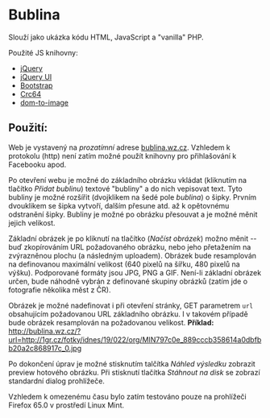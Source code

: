 # Bublina

Slouží jako ukázka kódu HTML, JavaScript a "vanilla" PHP.

Použité JS knihovny:
- [jQuery](http://jquery.com/)
- [jQuery UI](http://jqueryui.com/)
- [Bootstrap](https://getbootstrap.com/docs/3.4/)
- [Crc64](https://gist.github.com/elad-yosifon/f8667d0be3f0554e72779197d72fe5ef)
- [dom-to-image](https://github.com/tsayen/dom-to-image)

## Použití:
Web je vystavený na _prozatímní_ adrese [bublina.wz.cz](http://bublina.wz.cz/). Vzhledem k protokolu (http) není zatím možné použít knihovny pro přihlašování k Facebooku apod.

Po otevření webu je možné do základního obrázku vkládat (kliknutím na tlačítko _Přidat bublinu_) textové "bubliny" a do nich vepisovat text. Tyto bubliny je možné rozšířit (dvojklikem na šedé pole _bublina_) o šipky. Prvním dvouklikem se šipka vytvoří, dalším přesune atd. až k opětovnému odstranění šipky. Bubliny je možné po obrázku přesouvat a je možné měnit jejich velikost.

Základní obrázek je po kliknutí na tlačítko (_Načíst obrázek_) možno měnit -- buď zkopírováním URL požadovaného obrázku, nebo jeho přetažením na zvýrazněnou plochu (a následným uploadem). Obrázek bude resamplován na definovanou maximální velikost (640 pixelů na šířku, 480 pixelů na výšku). Podporované formáty jsou JPG, PNG a GIF. Není-li základní obrázek určen, bude náhodně vybrán z definované skupiny obrázků (zatím jde o fotografie několika měst z ČR).

Obrázek je možné nadefinovat i při otevření stránky, GET parametrem ```url``` obsahujícím požadovanou URL základního obrázku. I v takovém případě bude obrázek resamplován na požadovanou velikost.
**Příklad:** http://bublina.wz.cz/?url=http://1gr.cz/fotky/idnes/19/022/org/MIN797c0e_889cccb358614a0dbfbb20a2c868917c_0.jpg

Po dokončení úprav je možné stisknutím talčítka _Náhled výsledku_ zobrazit preview hotového obrázku. Při stisknutí tlačítka _Stáhnout na disk_ se zobrazí standardní dialog prohlížeče.

Vzhledem k omezenému času bylo zatím testováno pouze na prohlížeči Firefox 65.0 v prostředí Linux Mint.
